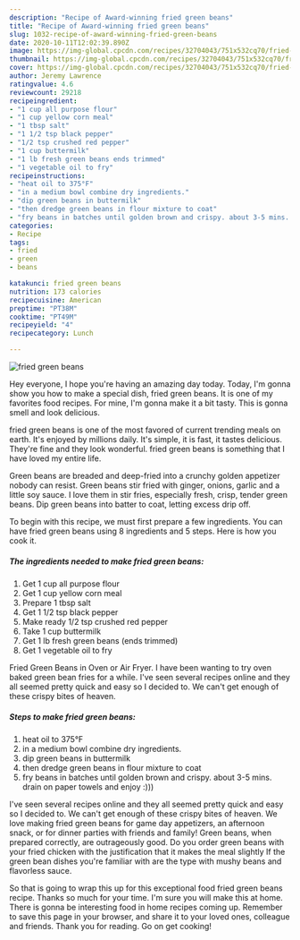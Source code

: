 ```yaml
---
description: "Recipe of Award-winning fried green beans"
title: "Recipe of Award-winning fried green beans"
slug: 1032-recipe-of-award-winning-fried-green-beans
date: 2020-10-11T12:02:39.890Z
image: https://img-global.cpcdn.com/recipes/32704043/751x532cq70/fried-green-beans-recipe-main-photo.jpg
thumbnail: https://img-global.cpcdn.com/recipes/32704043/751x532cq70/fried-green-beans-recipe-main-photo.jpg
cover: https://img-global.cpcdn.com/recipes/32704043/751x532cq70/fried-green-beans-recipe-main-photo.jpg
author: Jeremy Lawrence
ratingvalue: 4.6
reviewcount: 29218
recipeingredient:
- "1 cup all purpose flour"
- "1 cup yellow corn meal"
- "1 tbsp salt"
- "1 1/2 tsp black pepper"
- "1/2 tsp crushed red pepper"
- "1 cup buttermilk"
- "1 lb fresh green beans ends trimmed"
- "1 vegetable oil to fry"
recipeinstructions:
- "heat oil to 375°F"
- "in a medium bowl combine dry ingredients."
- "dip green beans in buttermilk"
- "then dredge green beans in flour mixture to coat"
- "fry beans in batches until golden brown and crispy. about 3-5 mins. drain on paper towels and enjoy :)))"
categories:
- Recipe
tags:
- fried
- green
- beans

katakunci: fried green beans 
nutrition: 173 calories
recipecuisine: American
preptime: "PT38M"
cooktime: "PT49M"
recipeyield: "4"
recipecategory: Lunch

---
```



![fried green beans](https://img-global.cpcdn.com/recipes/32704043/751x532cq70/fried-green-beans-recipe-main-photo.jpg)

Hey everyone, I hope you're having an amazing day today. Today, I'm gonna show you how to make a special dish, fried green beans. It is one of my favorites food recipes. For mine, I'm gonna make it a bit tasty. This is gonna smell and look delicious.

fried green beans is one of the most favored of current trending meals on earth. It's enjoyed by millions daily. It's simple, it is fast, it tastes delicious. They're fine and they look wonderful. fried green beans is something that I have loved my entire life.

Green beans are breaded and deep-fried into a crunchy golden appetizer nobody can resist. Green beans stir fried with ginger, onions, garlic and a little soy sauce. I love them in stir fries, especially fresh, crisp, tender green beans. Dip green beans into batter to coat, letting excess drip off.


To begin with this recipe, we must first prepare a few ingredients. You can have fried green beans using 8 ingredients and 5 steps. Here is how you cook it.

<!--inarticleads1-->

##### The ingredients needed to make fried green beans:

1. Get 1 cup all purpose flour
1. Get 1 cup yellow corn meal
1. Prepare 1 tbsp salt
1. Get 1 1/2 tsp black pepper
1. Make ready 1/2 tsp crushed red pepper
1. Take 1 cup buttermilk
1. Get 1 lb fresh green beans (ends trimmed)
1. Get 1 vegetable oil to fry


Fried Green Beans in Oven or Air Fryer. I have been wanting to try oven baked green bean fries for a while. I&#39;ve seen several recipes online and they all seemed pretty quick and easy so I decided to. We can&#39;t get enough of these crispy bites of heaven. 

<!--inarticleads2-->

##### Steps to make fried green beans:

1. heat oil to 375°F
1. in a medium bowl combine dry ingredients.
1. dip green beans in buttermilk
1. then dredge green beans in flour mixture to coat
1. fry beans in batches until golden brown and crispy. about 3-5 mins. drain on paper towels and enjoy :)))


I&#39;ve seen several recipes online and they all seemed pretty quick and easy so I decided to. We can&#39;t get enough of these crispy bites of heaven. We love making fried green beans for game day appetizers, an afternoon snack, or for dinner parties with friends and family! Green beans, when prepared correctly, are outrageously good. Do you order green beans with your fried chicken with the justification that it makes the meal slightly If the green bean dishes you&#39;re familiar with are the type with mushy beans and flavorless sauce. 

So that is going to wrap this up for this exceptional food fried green beans recipe. Thanks so much for your time. I'm sure you will make this at home. There is gonna be interesting food in home recipes coming up. Remember to save this page in your browser, and share it to your loved ones, colleague and friends. Thank you for reading. Go on get cooking!
